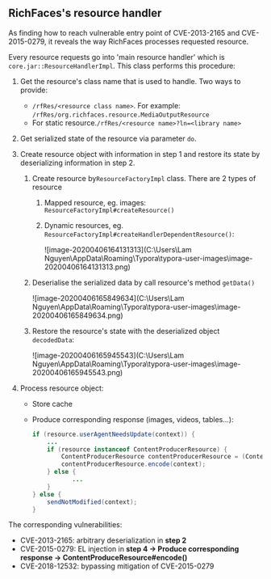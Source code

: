 ## RichFaces's resource handler

As finding how to reach vulnerable entry point of CVE-2013-2165 and CVE-2015-0279, it reveals the way RichFaces processes requested resource.

Every resource requests go into 'main resource handler' which is `core.jar::ResourceHandlerImpl`. This class performs this procedure:

1. Get the resource's class name that is used to handle. Two ways to provide:

   -  `/rfRes/<resource class name>`. For example: `/rfRes/org.richfaces.resource.MediaOutputResource`
   -  For static resource.`/rfRes/<resource name>?ln=<library name>`

2. Get serialized state of the resource via parameter `do`.

3. Create resource object with information in step 1 and restore its state by deserializing information in step 2.

   1. Create resource by`ResourceFactoryImpl` class. There are 2 types of resource

      1. Mapped resource, eg. images: `ResourceFactoryImpl#createResource()`

      2. Dynamic resources, eg. `ResourceFactoryImpl#createHandlerDependentResource()`:

         ![image-20200406164131313](C:\Users\Lam Nguyen\AppData\Roaming\Typora\typora-user-images\image-20200406164131313.png)

   2. Deserialise the serialized data  by call resource's method `getData()`

      ![image-20200406165849634](C:\Users\Lam Nguyen\AppData\Roaming\Typora\typora-user-images\image-20200406165849634.png)

   3. Restore the resource's state with the deserialized object `decodedData`:

      ![image-20200406165945543](C:\Users\Lam Nguyen\AppData\Roaming\Typora\typora-user-images\image-20200406165945543.png)

4. Process resource object:

   - Store cache

   - Produce corresponding response (images, videos, tables...):

     ```java
     if (resource.userAgentNeedsUpdate(context)) {
         ...
         if (resource instanceof ContentProducerResource) {
             ContentProducerResource contentProducerResource = (ContentProducerResource) resource;
             contentProducerResource.encode(context);
         } else {
        		...
         }
     } else {
         sendNotModified(context);
     }
     ```

The corresponding vulnerabilities:

- CVE-2013-2165: arbitrary deserialization in **step 2**
- CVE-2015-0279: EL injection in **step 4 -> Produce corresponding response -> ContentProduceResource#encode()**
- CVE-2018-12532: bypassing mitigation of CVE-2015-0279
